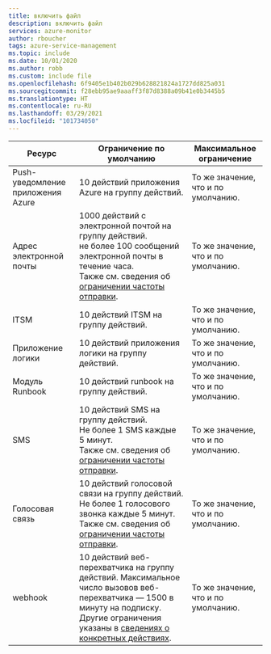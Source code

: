 ```yaml
---
title: включить файл
description: включить файл
services: azure-monitor
author: rboucher
tags: azure-service-management
ms.topic: include
ms.date: 10/01/2020
ms.author: robb
ms.custom: include file
ms.openlocfilehash: 6f9405e1b402b029b628821824a1727dd825a031
ms.sourcegitcommit: f28ebb95ae9aaaff3f87d8388a09b41e0b3445b5
ms.translationtype: HT
ms.contentlocale: ru-RU
ms.lasthandoff: 03/29/2021
ms.locfileid: "101734050"
---
```

| Ресурс | Ограничение по умолчанию | Максимальное ограничение |
| --- | --- | --- |
| Push-уведомление приложения Azure | 10 действий приложения Azure на группу действий. | То же значение, что и по умолчанию. |
| Адрес электронной почты | 1000 действий с электронной почтой на группу действий.<br>не более 100 сообщений электронной почты в течение часа.<br>Также см. сведения об [ограничении частоты отправки](../articles/azure-monitor/alerts/alerts-rate-limiting.md). | То же значение, что и по умолчанию. |
| ITSM | 10 действий ITSM на группу действий. | То же значение, что и по умолчанию. | 
| Приложение логики | 10 действий приложения логики на группу действий. | То же значение, что и по умолчанию. |
| Модуль Runbook | 10 действий runbook на группу действий. | То же значение, что и по умолчанию. |
| SMS | 10 действий SMS на группу действий.<br>Не более 1 SMS каждые 5 минут.<br>Также см. сведения об [ограничении частоты отправки](../articles/azure-monitor/alerts/alerts-rate-limiting.md). | То же значение, что и по умолчанию. |
| Голосовая связь | 10 действий голосовой связи на группу действий.<br>Не более 1 голосового звонка каждые 5 минут.<br>Также см. сведения об [ограничении частоты отправки](../articles/azure-monitor/alerts/alerts-rate-limiting.md). | То же значение, что и по умолчанию. |
| webhook | 10 действий веб-перехватчика на группу действий.  Максимальное число вызовов веб-перехватчика — 1500 в минуту на подписку. Другие ограничения указаны в [сведениях о конкретных действиях](../articles/azure-monitor/alerts/action-groups.md#action-specific-information).  | То же значение, что и по умолчанию. |